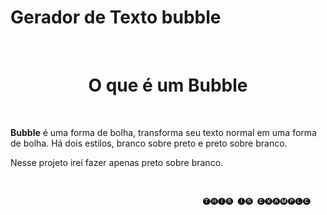 # Gerador de Texto bubble

<br>
<h1 style='text-align:center;'>O que é um Bubble</h1>
<br>
<p><b>Bubble</b> é uma forma de bolha, transforma seu texto normal em uma forma de bolha. Há dois estilos, branco sobre preto e preto sobre branco.</p>
<p>Nesse projeto irei fazer apenas preto sobre branco.</p>
</br>

                                               🅣🅗🅘🅢 🅘🅢 🅔🅧🅐🅜🅟🅛🅔